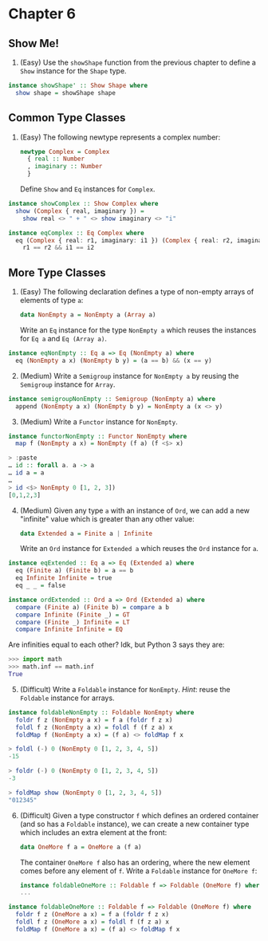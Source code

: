 # Chapter 6

## Show Me!

1. (Easy) Use the `showShape` function from the previous chapter to define a
   `Show` instance for the `Shape` type.

``` haskell
instance showShape' :: Show Shape where
  show shape = showShape shape
```

## Common Type Classes

1. (Easy) The following newtype represents a complex number:

   ``` haskell
   newtype Complex = Complex
     { real :: Number
     , imaginary :: Number
     }
   ```
   
   Define `Show` and `Eq` instances for `Complex`.

``` haskell
instance showComplex :: Show Complex where
  show (Complex { real, imaginary }) =
    show real <> " + " <> show imaginary <> "i"

instance eqComplex :: Eq Complex where
  eq (Complex { real: r1, imaginary: i1 }) (Complex { real: r2, imaginary: i2 }) =
    r1 == r2 && i1 == i2
```

## More Type Classes

1. (Easy) The following declaration defines a type of non-empty arrays of
   elements of type `a`:

   ``` haskell
   data NonEmpty a = NonEmpty a (Array a)
   ```

   Write an `Eq` instance for the type `NonEmpty a` which reuses the instances for
   `Eq a` and `Eq (Array a)`.

``` haskell
instance eqNonEmpty :: Eq a => Eq (NonEmpty a) where
  eq (NonEmpty a x) (NonEmpty b y) = (a == b) && (x == y)
```

2. (Medium) Write a `Semigroup` instance for `NonEmpty a` by reusing the
   `Semigroup` instance for `Array`.

``` haskell
instance semigroupNonEmpty :: Semigroup (NonEmpty a) where
  append (NonEmpty a x) (NonEmpty b y) = NonEmpty a (x <> y)
```

3. (Medium) Write a `Functor` instance for `NonEmpty`.

``` haskell
instance functorNonEmpty :: Functor NonEmpty where
  map f (NonEmpty a x) = NonEmpty (f a) (f <$> x)
```

``` haskell
> :paste
… id :: forall a. a -> a
… id a = a
…
> id <$> NonEmpty 0 [1, 2, 3])
[0,1,2,3]
```

4. (Medium) Given any type `a` with an instance of `Ord`, we can add a new
   "infinite" value which is greater than any other value:

   ``` haskell
   data Extended a = Finite a | Infinite
   ```

   Write an `Ord` instance for `Extended a` which reuses the `Ord` instance for
   `a`.

``` haskell
instance eqExtended :: Eq a => Eq (Extended a) where
  eq (Finite a) (Finite b) = a == b
  eq Infinite Infinite = true
  eq _ _ = false

instance ordExtended :: Ord a => Ord (Extended a) where
  compare (Finite a) (Finite b) = compare a b
  compare Infinite (Finite _) = GT
  compare (Finite _) Infinite = LT
  compare Infinite Infinite = EQ
```

Are infinities equal to each other? Idk, but Python 3 says they are:

``` python
>>> import math
>>> math.inf == math.inf
True
```

5. (Difficult) Write a `Foldable` instance for `NonEmpty`. *Hint*: reuse the
   `Foldable` instance for arrays.

``` haskell
instance foldableNonEmpty :: Foldable NonEmpty where
  foldr f z (NonEmpty a x) = f a (foldr f z x)
  foldl f z (NonEmpty a x) = foldl f (f z a) x
  foldMap f (NonEmpty a x) = (f a) <> foldMap f x
```

``` haskell
> foldl (-) 0 (NonEmpty 0 [1, 2, 3, 4, 5])
-15

> foldr (-) 0 (NonEmpty 0 [1, 2, 3, 4, 5])
-3

> foldMap show (NonEmpty 0 [1, 2, 3, 4, 5])
"012345"
```

6. (Difficult) Given a type constructor `f` which defines an ordered container
   (and so has a `Foldable` instance), we can create a new container type which
   includes an extra element at the front:

   ``` haskell
   data OneMore f a = OneMore a (f a)
   ```

   The container `OneMore f` also has an ordering, where the new element comes
   before any element of `f`. Write a `Foldable` instance for `OneMore f`:

   ``` haskell
   instance foldableOneMore :: Foldable f => Foldable (OneMore f) where
   ...
   ```

``` haskell
instance foldableOneMore :: Foldable f => Foldable (OneMore f) where
  foldr f z (OneMore a x) = f a (foldr f z x)
  foldl f z (OneMore a x) = foldl f (f z a) x
  foldMap f (OneMore a x) = (f a) <> foldMap f x
```

